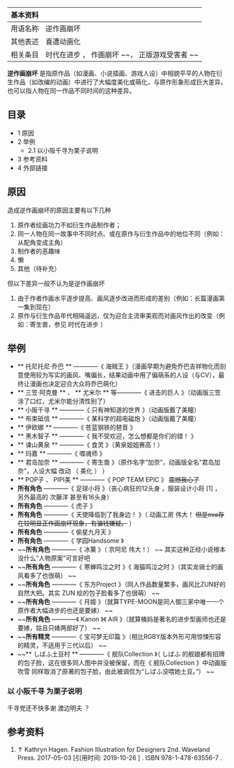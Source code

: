 |  **基本资料**  ||
|---|---|
|用语名称  |  逆作画崩坏   |
|其他表述  |  喜遭动画化   |
|相关条目  |  时代在进步  ，  作画崩坏  ~~， 正版游戏受害者  ~~  |
  
**逆作画崩坏**
是指原作品（如漫画、小说插画、游戏人设）中相貌平平的人物在衍生作品（如改编的动画）中进行了大幅度美化或萌化，与原作形象形成巨大差异。也可以指人物在同一作品不同时间的这种差异。

##  目录

  * 1  原因 
  * 2  举例 
    * 2.1  以小阪千寻为栗子说明 
  * 3  参考资料 
  * 4  外部链接 

##  原因

造成逆作画崩坏的原因主要有以下几种

  1. 原作者绘画功力不如衍生作品制作者； 
  2. 同一人物在同一故事中不同时点、或在原作与衍生作品中的地位不同（例如：从配角变成主角） 
  3. 制作者的恶趣味 
  4. 懒 
  5. 其他（待补充） 

但以下差异一般不认为是逆作画崩坏

  1. 由于作者作画水平逐步提高、画风逐步改进而形成的差别（例如：长篇漫画第一集到现在） 
  2. 原作与衍生作品年代相隔遥远，仅为迎合主流审美观而对画风作出的改变（例如：寄生兽，参见  时代在进步  ） 

##  举例

  * ** 托尼托尼·乔巴  ** ————《  海贼王  》（漫画早期为避免乔巴吉祥物化而刻意使用较为写实的画风、嘴偏长，结果动画中用了偏萌系的人设（与CV），最终让漫画也决定迎合大众将乔巴萌化） 
  * ** 三笠·阿克曼  ** 、 ** 尤米尔  ** 等————《  进击的巨人  》（动画版三笠涂了口红，尤米尔能分清性别了） 
  * ** 小阪千寻  ** ————《  只有神知道的世界  》（动画版戴了美瞳） 
  * ** 布束砥信  ** ————《  某科学的超电磁炮  》（动画版戴了美瞳） 
  * ** 伊欧娜  ** ————《  苍蓝钢铁的琶音  》 
  * ** 黑木智子  ** ————《  我不受欢迎，怎么想都是你们的错！  》 
  * ** 谏山黄泉  ** ————《  食灵  》（黄泉姐姐赛高！） 
  * ** 玛嘉  ** ————《  噬魂师  》 
  * ** 君岛加奈  ** ————《  寄生兽  》（原作名字“加奈”，动画版全名“君岛加奈”，人设大幅  改动  （  美化  ）  ） 
  * ** POP子  、  PIPI美  ** ————《  POP TEAM EPIC  》 ~~震撼我心了~~
  * **所有角色** ————《  足球小将  》（丧心病狂的12头身  ，服装设计小将  [1]  ，另外最高的  次藤洋  甚至有16头身） 
  * **所有角色** ————《  虎子  》 
  * **所有角色** ————《  天使降临到了我身边！  》（  动画工房  伟大！ ~~但是ova存在较明显正作画崩坏现象，有骗钱嫌疑。~~ ） 
  * **所有角色** ————《  偷星九月天  》 
  * **所有角色** ————《  学园Handsome  》 
  * ~~**所有角色** ————《  冰菓  》（  京阿尼  伟大！） ~~ 其实这种正经小说根本没什么“人物原案”可言好吧 
  * ~~**所有角色** ————《  寒蝉鸣泣之时  》《  海猫鸣泣之时  》（其实龙骑士的画风看多了也很萌） ~~
  * ~~**所有角色** ————《  东方Project  》（同人作品数量繁多，画风比ZUN好的自然大把。其实  ZUN  绘的包子脸看多了也很萌） ~~
  * ~~**所有角色** ————《  月姬  》（就算TYPE-MOON是同人御三家中唯一一个原作者大幅进步的也还是要婊） ~~
  * ~~**所有角色** ————《  Kanon  》《  AIR  》（就算桶妈是著名的进步型画师也还是要婊，姑且只婊两部好了） ~~
  * ~~**所有精灵** ————《  宝可梦无印篇  》（相比RGBY版本外形可用惊悚形容的精灵，不适用于三代以后） ~~
  * ~~** しばふ土豆村  ** ————《  舰队Collection  》（  しばふ  的舰娘都有招牌的包子脸，这在很多同人图中并没被保留，而在《  舰队Collection  》中动画版  吹雪  同样取消了原著的包子脸，由此被调侃为“しばふ没喂她土豆。”） ~~

###  以  小阪千寻  为栗子说明

千寻党还不快多谢  渡边明夫  ？

##  参考资料

  1. ↑  Kathryn Hagen.  Fashion Illustration for Designers  2nd. Waveland Press. 2017-05-03  [引用时间:  2019-10-26  ]  .  ISBN  978-1-478-63556-7  . 